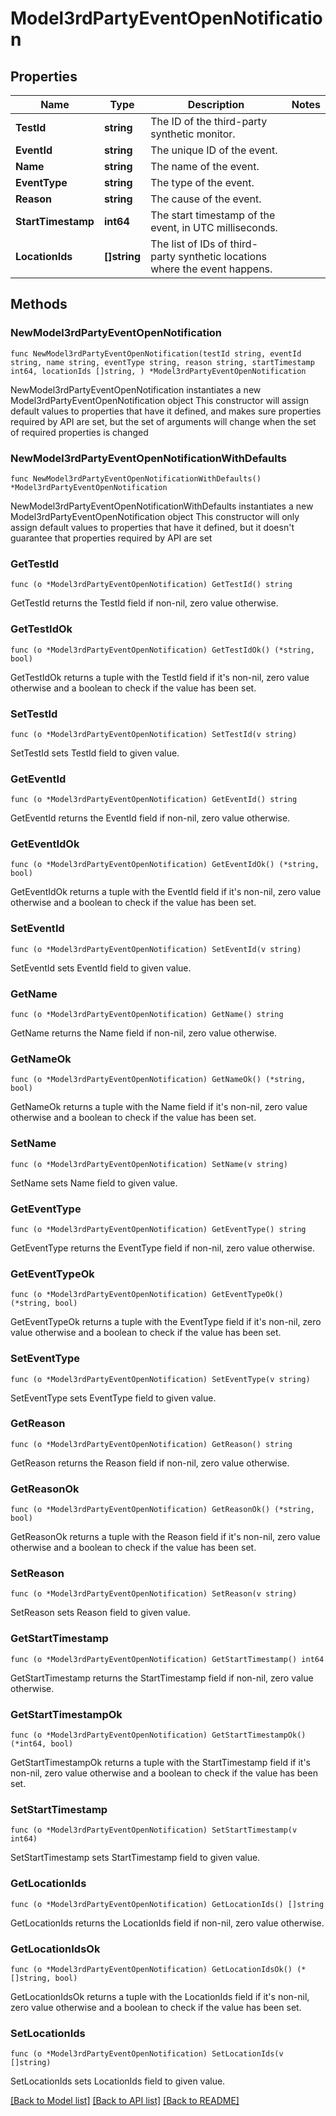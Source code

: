 # Model3rdPartyEventOpenNotification

## Properties

Name | Type | Description | Notes
------------ | ------------- | ------------- | -------------
**TestId** | **string** | The ID of the third-party synthetic monitor. | 
**EventId** | **string** | The unique ID of the event. | 
**Name** | **string** | The name of the event. | 
**EventType** | **string** | The type of the event. | 
**Reason** | **string** | The cause of the event. | 
**StartTimestamp** | **int64** | The start timestamp of the event, in UTC milliseconds. | 
**LocationIds** | **[]string** | The list of IDs of third-party synthetic locations where the event happens. | 

## Methods

### NewModel3rdPartyEventOpenNotification

`func NewModel3rdPartyEventOpenNotification(testId string, eventId string, name string, eventType string, reason string, startTimestamp int64, locationIds []string, ) *Model3rdPartyEventOpenNotification`

NewModel3rdPartyEventOpenNotification instantiates a new Model3rdPartyEventOpenNotification object
This constructor will assign default values to properties that have it defined,
and makes sure properties required by API are set, but the set of arguments
will change when the set of required properties is changed

### NewModel3rdPartyEventOpenNotificationWithDefaults

`func NewModel3rdPartyEventOpenNotificationWithDefaults() *Model3rdPartyEventOpenNotification`

NewModel3rdPartyEventOpenNotificationWithDefaults instantiates a new Model3rdPartyEventOpenNotification object
This constructor will only assign default values to properties that have it defined,
but it doesn't guarantee that properties required by API are set

### GetTestId

`func (o *Model3rdPartyEventOpenNotification) GetTestId() string`

GetTestId returns the TestId field if non-nil, zero value otherwise.

### GetTestIdOk

`func (o *Model3rdPartyEventOpenNotification) GetTestIdOk() (*string, bool)`

GetTestIdOk returns a tuple with the TestId field if it's non-nil, zero value otherwise
and a boolean to check if the value has been set.

### SetTestId

`func (o *Model3rdPartyEventOpenNotification) SetTestId(v string)`

SetTestId sets TestId field to given value.


### GetEventId

`func (o *Model3rdPartyEventOpenNotification) GetEventId() string`

GetEventId returns the EventId field if non-nil, zero value otherwise.

### GetEventIdOk

`func (o *Model3rdPartyEventOpenNotification) GetEventIdOk() (*string, bool)`

GetEventIdOk returns a tuple with the EventId field if it's non-nil, zero value otherwise
and a boolean to check if the value has been set.

### SetEventId

`func (o *Model3rdPartyEventOpenNotification) SetEventId(v string)`

SetEventId sets EventId field to given value.


### GetName

`func (o *Model3rdPartyEventOpenNotification) GetName() string`

GetName returns the Name field if non-nil, zero value otherwise.

### GetNameOk

`func (o *Model3rdPartyEventOpenNotification) GetNameOk() (*string, bool)`

GetNameOk returns a tuple with the Name field if it's non-nil, zero value otherwise
and a boolean to check if the value has been set.

### SetName

`func (o *Model3rdPartyEventOpenNotification) SetName(v string)`

SetName sets Name field to given value.


### GetEventType

`func (o *Model3rdPartyEventOpenNotification) GetEventType() string`

GetEventType returns the EventType field if non-nil, zero value otherwise.

### GetEventTypeOk

`func (o *Model3rdPartyEventOpenNotification) GetEventTypeOk() (*string, bool)`

GetEventTypeOk returns a tuple with the EventType field if it's non-nil, zero value otherwise
and a boolean to check if the value has been set.

### SetEventType

`func (o *Model3rdPartyEventOpenNotification) SetEventType(v string)`

SetEventType sets EventType field to given value.


### GetReason

`func (o *Model3rdPartyEventOpenNotification) GetReason() string`

GetReason returns the Reason field if non-nil, zero value otherwise.

### GetReasonOk

`func (o *Model3rdPartyEventOpenNotification) GetReasonOk() (*string, bool)`

GetReasonOk returns a tuple with the Reason field if it's non-nil, zero value otherwise
and a boolean to check if the value has been set.

### SetReason

`func (o *Model3rdPartyEventOpenNotification) SetReason(v string)`

SetReason sets Reason field to given value.


### GetStartTimestamp

`func (o *Model3rdPartyEventOpenNotification) GetStartTimestamp() int64`

GetStartTimestamp returns the StartTimestamp field if non-nil, zero value otherwise.

### GetStartTimestampOk

`func (o *Model3rdPartyEventOpenNotification) GetStartTimestampOk() (*int64, bool)`

GetStartTimestampOk returns a tuple with the StartTimestamp field if it's non-nil, zero value otherwise
and a boolean to check if the value has been set.

### SetStartTimestamp

`func (o *Model3rdPartyEventOpenNotification) SetStartTimestamp(v int64)`

SetStartTimestamp sets StartTimestamp field to given value.


### GetLocationIds

`func (o *Model3rdPartyEventOpenNotification) GetLocationIds() []string`

GetLocationIds returns the LocationIds field if non-nil, zero value otherwise.

### GetLocationIdsOk

`func (o *Model3rdPartyEventOpenNotification) GetLocationIdsOk() (*[]string, bool)`

GetLocationIdsOk returns a tuple with the LocationIds field if it's non-nil, zero value otherwise
and a boolean to check if the value has been set.

### SetLocationIds

`func (o *Model3rdPartyEventOpenNotification) SetLocationIds(v []string)`

SetLocationIds sets LocationIds field to given value.



[[Back to Model list]](../README.md#documentation-for-models) [[Back to API list]](../README.md#documentation-for-api-endpoints) [[Back to README]](../README.md)



